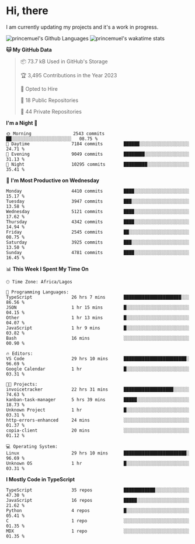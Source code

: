 # Hi, there

<!--
**princemuel/princemuel** is a ✨ _special_ ✨ repository because its `README.md` (this file) appears on your GitHub profile.

Here are some ideas to get you started:

- 🔭 I’m currently working on ...
- 🌱 I’m currently learning ...
- 👯 I’m looking to collaborate on ...
- 🤔 I’m looking for help with ...
- 💬 Ask me about ...
- 📫 How to reach me: ...
- 😄 Pronouns: ...
- ⚡ Fun fact: ...
-->

I am currently updating my projects and it's a work in progress.

![princemuel's Github Languages](https://github-readme-stats.vercel.app/api/top-langs/?username=princemuel&text_color=586069&layout=compact&hide_border=true&title_color=0366d6&count_private=true&include_all_commits=true&theme=tokyonight&show_icons=true)
![princemuel's wakatime stats](https://github-readme-stats.vercel.app/api/wakatime?username=princemuel&text_color=586069&layout=compact&hide_border=true&title_color=0366d6&count_private=true&include_all_commits=true&theme=tokyonight&show_icons=true)

<!--START_SECTION:waka-->
**🐱 My GitHub Data** 

> 📦 73.7 kB Used in GitHub's Storage 
 > 
> 🏆 3,495 Contributions in the Year 2023
 > 
> 💼 Opted to Hire
 > 
> 📜 18 Public Repositories 
 > 
> 🔑 44 Private Repositories 
 > 
**I'm a Night 🦉** 

```text
🌞 Morning                2543 commits        ██░░░░░░░░░░░░░░░░░░░░░░░   08.75 % 
🌆 Daytime                7184 commits        ██████░░░░░░░░░░░░░░░░░░░   24.71 % 
🌃 Evening                9049 commits        ████████░░░░░░░░░░░░░░░░░   31.13 % 
🌙 Night                  10295 commits       █████████░░░░░░░░░░░░░░░░   35.41 % 
```
📅 **I'm Most Productive on Wednesday** 

```text
Monday                   4410 commits        ████░░░░░░░░░░░░░░░░░░░░░   15.17 % 
Tuesday                  3947 commits        ███░░░░░░░░░░░░░░░░░░░░░░   13.58 % 
Wednesday                5121 commits        ████░░░░░░░░░░░░░░░░░░░░░   17.62 % 
Thursday                 4342 commits        ████░░░░░░░░░░░░░░░░░░░░░   14.94 % 
Friday                   2545 commits        ██░░░░░░░░░░░░░░░░░░░░░░░   08.75 % 
Saturday                 3925 commits        ███░░░░░░░░░░░░░░░░░░░░░░   13.50 % 
Sunday                   4781 commits        ████░░░░░░░░░░░░░░░░░░░░░   16.45 % 
```


📊 **This Week I Spent My Time On** 

```text
🕑︎ Time Zone: Africa/Lagos

💬 Programming Languages: 
TypeScript               26 hrs 7 mins       ██████████████████████░░░   86.56 % 
JSON                     1 hr 15 mins        █░░░░░░░░░░░░░░░░░░░░░░░░   04.15 % 
Other                    1 hr 13 mins        █░░░░░░░░░░░░░░░░░░░░░░░░   04.07 % 
JavaScript               1 hr 9 mins         █░░░░░░░░░░░░░░░░░░░░░░░░   03.82 % 
Bash                     16 mins             ░░░░░░░░░░░░░░░░░░░░░░░░░   00.90 % 

🔥 Editors: 
VS Code                  29 hrs 10 mins      ████████████████████████░   96.69 % 
Google Calendar          1 hr                █░░░░░░░░░░░░░░░░░░░░░░░░   03.31 % 

🐱‍💻 Projects: 
invoicetracker           22 hrs 31 mins      ███████████████████░░░░░░   74.63 % 
kanban-task-manager      5 hrs 39 mins       █████░░░░░░░░░░░░░░░░░░░░   18.73 % 
Unknown Project          1 hr                █░░░░░░░░░░░░░░░░░░░░░░░░   03.31 % 
http-errors-enhanced     24 mins             ░░░░░░░░░░░░░░░░░░░░░░░░░   01.37 % 
copia-client             20 mins             ░░░░░░░░░░░░░░░░░░░░░░░░░   01.12 % 

💻 Operating System: 
Linux                    29 hrs 10 mins      ████████████████████████░   96.69 % 
Unknown OS               1 hr                █░░░░░░░░░░░░░░░░░░░░░░░░   03.31 % 
```

**I Mostly Code in TypeScript** 

```text
TypeScript               35 repos            ████████████░░░░░░░░░░░░░   47.30 % 
JavaScript               16 repos            █████░░░░░░░░░░░░░░░░░░░░   21.62 % 
Python                   4 repos             █░░░░░░░░░░░░░░░░░░░░░░░░   05.41 % 
C                        1 repo              ░░░░░░░░░░░░░░░░░░░░░░░░░   01.35 % 
MDX                      1 repo              ░░░░░░░░░░░░░░░░░░░░░░░░░   01.35 % 
```




<!--END_SECTION:waka-->
